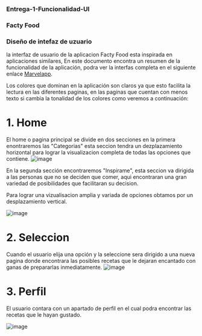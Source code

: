 ### Entrega-1-Funcionalidad-UI




### Facty Food


### Diseño de intefaz de uzuario 

la interfaz de usuario de la aplicacion Facty Food esta inspirada en aplicaciones similares, En este documento encontra un resumen de la funcionalidad de la aplicación, podra ver la interfas completa en el siguiente enlace [Marvelapp](https://marvelapp.com/prototype/bdh1dfj/screen/90876407). 

Los colores que dominan en la aplicación son claros ya que esto facilita la lectura en las diferentes paginas, en las paginas que cuentan con menos texto si cambia la tonalidad de los colores como veremos a continuación:



# 1.   Home
      
El home o pagina principal se divide en dos secciones en la primera enontraremos las "Categorias" esta seccion tendra un dezplazamiento horizontal para lograr la visualizacion completa de todas las opciones que contiene. 
![image](https://github.com/miguelmurillo54/Entrega-1-Funcionalidad-UI/assets/124819253/2c33907f-135b-4fa1-b7b9-05d8eff2c2c6)


En la segunda sección encontraremos "Inspirame", esta seccion va dirigida a las personas que no se deciden que comer, aqui encontraran una gran variedad de posibilidades que facilitaran su decision. 

Para lograr una vizualisacion amplia y variada de opciones obtamos por un desplazamiento vertical.

![image](https://github.com/miguelmurillo54/Entrega-1-Funcionalidad-UI/assets/124819253/f1bd87fa-4c2e-4afa-a080-2c73c0cc79c6)

# 2.   Seleccion

Cuando el usuario elija una opción y la seleccione sera dirigido a una nueva pagina donde encontrara las posibles recetas que le dejaran  encantado con ganas de prepararlas inmediatamente.
![image](https://github.com/miguelmurillo54/Entrega-1-Funcionalidad-UI/assets/124819253/df835ac0-0496-4cf4-a8e0-f2d7a95f7c2e)

# 3.   Perfil

El usuario contara con un apartado de perfil en el cual podra encontrar las recetas que le hayan gustado.

![image](https://github.com/miguelmurillo54/Entrega-1-Funcionalidad-UI/assets/124819253/8e20d0a8-fe83-4e9a-a743-1c2597fe6c8d)
